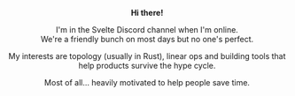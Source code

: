 <p align="center">
  <b>Hi there!</b><br>
</p>
  <p align="center">
  I'm in the Svelte Discord channel when I'm online. <br/> We're a friendly bunch on most days but no one's perfect.
</p>

<p align="center">
  My interests are topology (usually in Rust), linear ops and building tools that help products survive the hype cycle. 
</p>

<p align="center">
  Most of all... heavily motivated to help people save time. 
</p>
